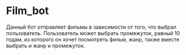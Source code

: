 # Film_bot
Данный бот отправляет фильмы в зависимости от того, что выбрал пользователь.
Пользователь может выбрать промежуток, равный 10 годам, из которого он хочет посмотреть фильм, жанр, также вместе выбрать и жанр и промежуток.
